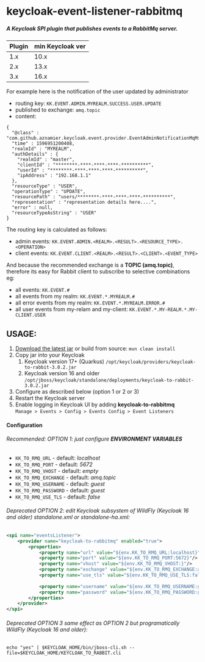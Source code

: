 # keycloak-event-listener-rabbitmq

##### A Keycloak SPI plugin that publishes events to a RabbitMq server.  

| Plugin | min Keycloak ver |
| -- | ---- |
| 1.x | 10.x |
| 2.x | 13.x |
| 3.x | 16.x |

For example here is the notification of the user updated by administrator

* routing key: `KK.EVENT.ADMIN.MYREALM.SUCCESS.USER.UPDATE`  
* published to exchange: `amq.topic`
* content: 


```
{
  "@class" : "com.github.aznamier.keycloak.event.provider.EventAdminNotificationMqMsg",
  "time" : 1596951200408,
  "realmId" : "MYREALM",
  "authDetails" : {
    "realmId" : "master",
    "clientId" : "********-****-****-****-**********",
    "userId" : "********-****-****-****-**********",
    "ipAddress" : "192.168.1.1"
  },
  "resourceType" : "USER",
  "operationType" : "UPDATE",
  "resourcePath" : "users/********-****-****-****-**********",
  "representation" : "representation details here....",
  "error" : null,
  "resourceTypeAsString" : "USER"
}
```

The routing key is calculated as follows:
* admin events: `KK.EVENT.ADMIN.<REALM>.<RESULT>.<RESOURCE_TYPE>.<OPERATION>`
* client events: `KK.EVENT.CLIENT.<REALM>.<RESULT>.<CLIENT>.<EVENT_TYPE>`

And because the recommended exchange is a **TOPIC (amq.topic)**,  
therefore its easy for Rabbit client to subscribe to selective combinations eg:
* all events: `KK.EVENT.#`
* all events from my realm: `KK.EVENT.*.MYREALM.#`
* all error events from my realm: `KK.EVENT.*.MYREALM.ERROR.#`
* all user events from my-relam and my-client: `KK.EVENT.*.MY-REALM.*.MY-CLIENT.USER`


## USAGE:
1. [Download the latest jar](https://github.com/aznamier/keycloak-event-listener-rabbitmq/blob/target/keycloak-to-rabbit-3.0.2.jar?raw=true) or build from source: ``mvn clean install``
2. Copy jar into your Keycloak 
    1. Keycloak version 17+ (Quarkus) `/opt/keycloak/providers/keycloak-to-rabbit-3.0.2.jar` 
    2. Keycloak version 16 and older `/opt/jboss/keycloak/standalone/deployments/keycloak-to-rabbit-3.0.2.jar`
3. Configure as described below (option 1 or 2 or 3)
4. Restart the Keycloak server
5. Enable logging in Keycloak UI by adding **keycloak-to-rabbitmq**  
 `Manage > Events > Config > Events Config > Event Listeners`

#### Configuration 
###### Recommended: OPTION 1: just configure **ENVIRONMENT VARIABLES**
  - `KK_TO_RMQ_URL` - default: *localhost*
  - `KK_TO_RMQ_PORT` - default: *5672*
  - `KK_TO_RMQ_VHOST` - default: *empty*
  - `KK_TO_RMQ_EXCHANGE` - default: *amq.topic*
  - `KK_TO_RMQ_USERNAME` - default: *guest*
  - `KK_TO_RMQ_PASSWORD` - default: *guest*
  - `KK_TO_RMQ_USE_TLS` - default: *false*

###### Deprecated OPTION 2: edit Keycloak subsystem of WildFly (Keycloak 16 and older) standalone.xml or standalone-ha.xml:

```xml
<spi name="eventsListener">
    <provider name="keycloak-to-rabbitmq" enabled="true">
        <properties>
            <property name="url" value="${env.KK_TO_RMQ_URL:localhost}"/>
            <property name="port" value="${env.KK_TO_RMQ_PORT:5672}"/>
            <property name="vhost" value="${env.KK_TO_RMQ_VHOST:}"/>
            <property name="exchange" value="${env.KK_TO_RMQ_EXCHANGE:amq.topic}"/>
            <property name="use_tls" value="${env.KK_TO_RMQ_USE_TLS:false}"/>
            
            <property name="username" value="${env.KK_TO_RMQ_USERNAME:guest}"/>
            <property name="password" value="${env.KK_TO_RMQ_PASSWORD:guest}"/>
        </properties>
    </provider>
</spi>
```
###### Deprecated OPTION 3 same effect as OPTION 2 but programatically WildFly (Keycloak 16 and older):
```
echo "yes" | $KEYCLOAK_HOME/bin/jboss-cli.sh --file=$KEYCLOAK_HOME/KEYCLOAK_TO_RABBIT.cli
```


